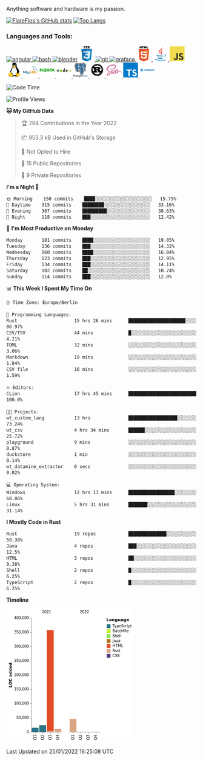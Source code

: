 Anything software and hardware is my passion.

[![FlareFlos's GitHub stats](https://github-readme-stats.vercel.app/api?username=FlareFlo&show_icons=true&theme=github_dark)](https://github.com/FlareFlo/github-readme-stats)
[![Top Langs](https://github-readme-stats.vercel.app/api/top-langs/?username=FlareFlo&langs_count=10&layout=compact&theme=github_dark)](https://github.com/FlareFlo/github-readme-stats)

<h3 align="left">Languages and Tools:</h3>
<div align="left"> 
    <a href="https://angular.io" target="_blank" rel="noreferrer"><img src="https://angular.io/assets/images/logos/angular/angular.svg" alt="angular" width="40" height="40"/> </a> 
    <a href="https://www.gnu.org/software/bash/" target="_blank" rel="noreferrer"> <img src="https://www.vectorlogo.zone/logos/gnu_bash/gnu_bash-icon.svg" alt="bash" width="40" height="40"/> </a> 
    <a href="https://www.blender.org/" target="_blank" rel="noreferrer"> <img src="https://download.blender.org/branding/community/blender_community_badge_white.svg" alt="blender" width="40" height="40"/></a> 
    <a href="https://www.w3schools.com/css/" target="_blank" rel="noreferrer"> <img src="https://raw.githubusercontent.com/devicons/devicon/master/icons/css3/css3-original-wordmark.svg" alt="css3" width="40" height="40"/> </a> 
    <a href="https://git-scm.com/" target="_blank" rel="noreferrer"> <img src="https://www.vectorlogo.zone/logos/git-scm/git-scm-icon.svg" alt="git" width="40" height="40"/> </a> 
    <a href="https://grafana.com" target="_blank" rel="noreferrer"> <img src="https://www.vectorlogo.zone/logos/grafana/grafana-icon.svg" alt="grafana" width="40" height="40"/> </a> 
    <a href="https://www.w3.org/html/" target="_blank" rel="noreferrer"> <img src="https://raw.githubusercontent.com/devicons/devicon/master/icons/html5/html5-original-wordmark.svg" alt="html5" width="40" height="40"/> </a> 
    <a href="https://www.java.com" target="_blank" rel="noreferrer"> <img src="https://raw.githubusercontent.com/devicons/devicon/master/icons/java/java-original.svg" alt="java" width="40" height="40"/> </a> 
    <a href="https://developer.mozilla.org/en-US/docs/Web/JavaScript" target="_blank" rel="noreferrer"> <img src="https://raw.githubusercontent.com/devicons/devicon/master/icons/javascript/javascript-original.svg" alt="javascript" width="40" height="40"/> </a> 
    <a href="https://www.linux.org/" target="_blank" rel="noreferrer"> <img src="https://raw.githubusercontent.com/devicons/devicon/master/icons/linux/linux-original.svg" alt="linux" width="40" height="40"/> </a> 
    <a href="https://www.mysql.com/" target="_blank" rel="noreferrer"> <img src="https://raw.githubusercontent.com/devicons/devicon/master/icons/mysql/mysql-original-wordmark.svg" alt="mysql" width="40" height="40"/> </a> 
    <a href="https://www.nginx.com" target="_blank" rel="noreferrer"> <img src="https://raw.githubusercontent.com/devicons/devicon/master/icons/nginx/nginx-original.svg" alt="nginx" width="40" height="40"/> </a> 
    <a href="https://nodejs.org" target="_blank" rel="noreferrer"> <img src="https://raw.githubusercontent.com/devicons/devicon/master/icons/nodejs/nodejs-original-wordmark.svg" alt="nodejs" width="40" height="40"/> </a> 
    <a href="https://www.postgresql.org" target="_blank" rel="noreferrer"> <img src="https://raw.githubusercontent.com/devicons/devicon/master/icons/postgresql/postgresql-original-wordmark.svg" alt="postgresql" width="40" height="40"/> </a> 
    <a href="https://www.rust-lang.org" target="_blank" rel="noreferrer"> <img src="https://raw.githubusercontent.com/devicons/devicon/master/icons/rust/rust-plain.svg" alt="rust" width="40" height="40"/> </a> 
    <a href="https://sass-lang.com" target="_blank" rel="noreferrer"> <img src="https://raw.githubusercontent.com/devicons/devicon/master/icons/sass/sass-original.svg" alt="sass" width="40" height="40"/> </a> 
    <a href="https://www.typescriptlang.org/" target="_blank" rel="noreferrer"> <img src="https://raw.githubusercontent.com/devicons/devicon/master/icons/typescript/typescript-original.svg" alt="typescript" width="40" height="40"/> </a> 
    <a href="https://webpack.js.org" target="_blank" rel="noreferrer"> <img src="https://raw.githubusercontent.com/devicons/devicon/d00d0969292a6569d45b06d3f350f463a0107b0d/icons/webpack/webpack-original-wordmark.svg" alt="webpack" width="40" height="40"/> </a> 
</div>

<!--START_SECTION:waka-->
![Code Time](http://img.shields.io/badge/Code%20Time-53%20hrs%2049%20mins-blue)

![Profile Views](http://img.shields.io/badge/Profile%20Views-0-blue)

**🐱 My GitHub Data** 

> 🏆 294 Contributions in the Year 2022
 > 
> 📦 953.3 kB Used in GitHub's Storage 
 > 
> 🚫 Not Opted to Hire
 > 
> 📜 15 Public Repositories 
 > 
> 🔑 9 Private Repositories  
 > 
**I'm a Night 🦉** 

```text
🌞 Morning    150 commits    ████░░░░░░░░░░░░░░░░░░░░░   15.79% 
🌆 Daytime    315 commits    ████████░░░░░░░░░░░░░░░░░   33.16% 
🌃 Evening    367 commits    █████████░░░░░░░░░░░░░░░░   38.63% 
🌙 Night      118 commits    ███░░░░░░░░░░░░░░░░░░░░░░   12.42%

```
📅 **I'm Most Productive on Monday** 

```text
Monday       181 commits    ████░░░░░░░░░░░░░░░░░░░░░   19.05% 
Tuesday      136 commits    ███░░░░░░░░░░░░░░░░░░░░░░   14.32% 
Wednesday    160 commits    ████░░░░░░░░░░░░░░░░░░░░░   16.84% 
Thursday     123 commits    ███░░░░░░░░░░░░░░░░░░░░░░   12.95% 
Friday       134 commits    ███░░░░░░░░░░░░░░░░░░░░░░   14.11% 
Saturday     102 commits    ██░░░░░░░░░░░░░░░░░░░░░░░   10.74% 
Sunday       114 commits    ███░░░░░░░░░░░░░░░░░░░░░░   12.0%

```


📊 **This Week I Spent My Time On** 

```text
⌚︎ Time Zone: Europe/Berlin

💬 Programming Languages: 
Rust                     15 hrs 26 mins      █████████████████████░░░░   86.97% 
CSV/TSV                  44 mins             █░░░░░░░░░░░░░░░░░░░░░░░░   4.21% 
TOML                     32 mins             ░░░░░░░░░░░░░░░░░░░░░░░░░   3.06% 
Markdown                 19 mins             ░░░░░░░░░░░░░░░░░░░░░░░░░   1.84% 
CSV file                 16 mins             ░░░░░░░░░░░░░░░░░░░░░░░░░   1.59%

🔥 Editors: 
CLion                    17 hrs 45 mins      █████████████████████████   100.0%

🐱‍💻 Projects: 
wt_custom_lang           13 hrs              ██████████████████░░░░░░░   73.24% 
wt_csv                   4 hrs 34 mins       ██████░░░░░░░░░░░░░░░░░░░   25.72% 
playground               9 mins              ░░░░░░░░░░░░░░░░░░░░░░░░░   0.87% 
duckstore                1 min               ░░░░░░░░░░░░░░░░░░░░░░░░░   0.14% 
wt_datamine_extractor    0 secs              ░░░░░░░░░░░░░░░░░░░░░░░░░   0.02%

💻 Operating System: 
Windows                  12 hrs 13 mins      █████████████████░░░░░░░░   68.86% 
Linux                    5 hrs 31 mins       ███████░░░░░░░░░░░░░░░░░░   31.14%

```

**I Mostly Code in Rust** 

```text
Rust                     19 repos            ██████████████░░░░░░░░░░░   59.38% 
Java                     4 repos             ███░░░░░░░░░░░░░░░░░░░░░░   12.5% 
HTML                     3 repos             ██░░░░░░░░░░░░░░░░░░░░░░░   9.38% 
Shell                    2 repos             █░░░░░░░░░░░░░░░░░░░░░░░░   6.25% 
TypeScript               2 repos             █░░░░░░░░░░░░░░░░░░░░░░░░   6.25%

```


**Timeline**

![Chart not found](https://raw.githubusercontent.com/FlareFlo/FlareFlo/main/charts/bar_graph.png) 


 Last Updated on 25/01/2022 16:25:08 UTC
<!--END_SECTION:waka-->